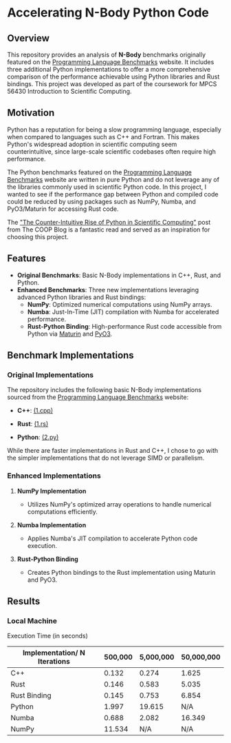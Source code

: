 # Accelerating N-Body Python Code 


## Overview

This repository provides an analysis of **N-Body** benchmarks originally featured on the [Programming Language Benchmarks](https://programming-language-benchmarks.vercel.app/) website. It includes three additional Python implementations to offer a more comprehensive comparison of the performance achievable using Python libraries and Rust bindings. This project was developed as part of the coursework for MPCS 56430 Introduction to Scientific Computing.

## Motivation

Python has a reputation for being a slow programming language, especially when compared to languages such as C++ and Fortran. This makes Python's widespread adoption in scientific computing seem counterintuitive, since large-scale scientific codebases often require high performance.

The Python benchmarks featured on the [Programming Language Benchmarks](https://programming-language-benchmarks.vercel.app/) website are written in pure Python and do not leverage any of the libraries commonly used in scientific Python code. In this project, I wanted to see if the performance gap between Python and compiled code could be reduced by using packages such as NumPy, Numba, and PyO3/Maturin for accessing Rust code. 

The ["The Counter-Intuitive Rise of Python in Scientific Computing"](https://cerfacs.fr/coop/fortran-vs-python) post from The COOP Blog is a fantastic read and served as an inspiration for choosing this project.

## Features

- **Original Benchmarks**: Basic N-Body implementations in C++, Rust, and Python.
- **Enhanced Benchmarks**: Three new implementations leveraging advanced Python libraries and Rust bindings:
  - **NumPy**: Optimized numerical computations using NumPy arrays.
  - **Numba**: Just-In-Time (JIT) compilation with Numba for accelerated performance.
  - **Rust-Python Binding**: High-performance Rust code accessible from Python via [Maturin](https://github.com/PyO3/maturin) and [PyO3](https://github.com/PyO3/pyo3).

## Benchmark Implementations

### Original Implementations

The repository includes the following basic N-Body implementations sourced from the [Programming Language Benchmarks](https://programming-language-benchmarks.vercel.app/) website:

- **C++**: [(1.cpp)](https://github.com/hanabi1224/Programming-Language-Benchmarks/blob/main/bench/algorithm/nbody/1.cpp)

- **Rust**: [(1.rs)](https://github.com/hanabi1224/Programming-Language-Benchmarks/blob/main/bench/algorithm/nbody/1.rs)

- **Python**: [(2.py)](https://github.com/hanabi1224/Programming-Language-Benchmarks/blob/main/bench/algorithm/nbody/2.py)

While there are faster implementations in Rust and C++, I chose to go with the simpler implementations that do not leverage SIMD or parallelism.

### Enhanced Implementations

1. **NumPy Implementation**
   - Utilizes NumPy's optimized array operations to handle numerical computations efficiently.


2. **Numba Implementation**
   - Applies Numba's JIT compilation to accelerate Python code execution.


3. **Rust-Python Binding**
   - Creates Python bindings to the Rust implementation using Maturin and PyO3.
  

## Results

### Local Machine

Execution Time (in seconds)

| Implementation/ N Iterations | 500,000 | 5,000,000 | 50,000,000 |
|-----------------------------|---------|-----------|------------|
| C++                         | 0.132       | 0.274         | 1.625          |
| Rust                        | 0.146      | 0.583         |  5.035         |
| Rust Binding                | 0.145       | 0.753         | 6.854          |
| Python                      | 1.997       | 19.615         | N/A          |
| Numba                       | 0.688       | 2.082         | 16.349          |
| NumPy                       | 11.534       | N/A        | N/A          |





